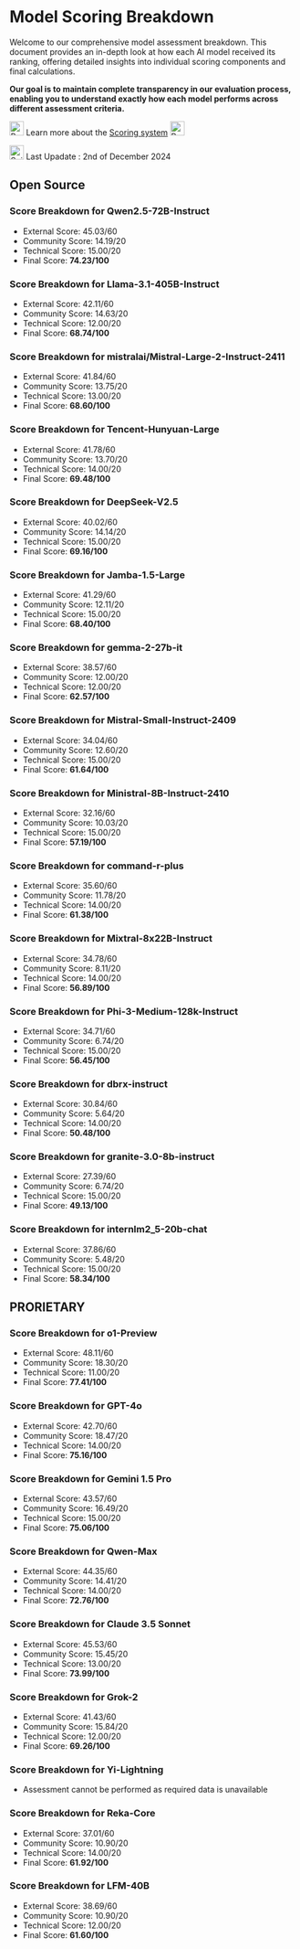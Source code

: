 # Model Scoring Breakdown

Welcome to our comprehensive model assessment breakdown. This document provides an in-depth look at how each AI model received its ranking, offering detailed insights into individual scoring components and final calculations. 

**Our goal is to maintain complete transparency in our evaluation process, enabling you to understand exactly how each model performs across different assessment criteria.**

<img src="https://raw.githubusercontent.com/Tarikul-Islam-Anik/Animated-Fluent-Emojis/master/Emojis/Hand%20gestures/Backhand%20Index%20Pointing%20Right.png" alt="Backhand Index Pointing Right" width="25" height="25" /> Learn more about the [Scoring system](https://github.com/LSeu-Open/AIEnhancedWork/blob/main/Scoring/Models_Scoring_System.md) <img src="https://raw.githubusercontent.com/Tarikul-Islam-Anik/Animated-Fluent-Emojis/master/Emojis/Hand%20gestures/Backhand%20Index%20Pointing%20Left.png" alt="Backhand Index Pointing Left" width="25" height="25" />

<img src="https://raw.githubusercontent.com/Tarikul-Islam-Anik/Animated-Fluent-Emojis/master/Emojis/Objects/Spiral%20Calendar.png" alt="Spiral Calendar" width="25" height="25" /> Last Upadate : 2nd of December 2024

## Open Source

### Score Breakdown for Qwen2.5-72B-Instruct

- External Score:    45.03/60
- Community Score:   14.19/20
- Technical Score:   15.00/20
- Final Score:       **74.23/100**

### Score Breakdown for Llama-3.1-405B-Instruct

- External Score:    42.11/60
- Community Score:   14.63/20
- Technical Score:   12.00/20
- Final Score:       **68.74/100**


### Score Breakdown for mistralai/Mistral-Large-2-Instruct-2411

- External Score:    41.84/60
- Community Score:   13.75/20
- Technical Score:   13.00/20
- Final Score:       **68.60/100**


### Score Breakdown for Tencent-Hunyuan-Large

- External Score:    41.78/60
- Community Score:   13.70/20
- Technical Score:   14.00/20
- Final Score:       **69.48/100**


### Score Breakdown for DeepSeek-V2.5

- External Score:    40.02/60
- Community Score:   14.14/20
- Technical Score:   15.00/20
- Final Score:       **69.16/100**


### Score Breakdown for Jamba-1.5-Large

- External Score:    41.29/60
- Community Score:   12.11/20
- Technical Score:   15.00/20
- Final Score:       **68.40/100**


### Score Breakdown for gemma-2-27b-it

- External Score:    38.57/60
- Community Score:   12.00/20
- Technical Score:   12.00/20
- Final Score:       **62.57/100**


### Score Breakdown for Mistral-Small-Instruct-2409 

- External Score:    34.04/60
- Community Score:   12.60/20
- Technical Score:   15.00/20
- Final Score:       **61.64/100**


### Score Breakdown for Ministral-8B-Instruct-2410 

- External Score:    32.16/60
- Community Score:   10.03/20
- Technical Score:   15.00/20
- Final Score:       **57.19/100**


### Score Breakdown for command-r-plus

- External Score:    35.60/60
- Community Score:   11.78/20
- Technical Score:   14.00/20
- Final Score:       **61.38/100**

### Score Breakdown for Mixtral-8x22B-Instruct

- External Score:    34.78/60
- Community Score:    8.11/20
- Technical Score:   14.00/20
- Final Score:       **56.89/100**

### Score Breakdown for Phi-3-Medium-128k-Instruct

- External Score:    34.71/60
- Community Score:    6.74/20
- Technical Score:   15.00/20
- Final Score:       **56.45/100**


### Score Breakdown for dbrx-instruct

- External Score:    30.84/60
- Community Score:    5.64/20
- Technical Score:   14.00/20
- Final Score:       **50.48/100**


### Score Breakdown for granite-3.0-8b-instruct

- External Score:    27.39/60
- Community Score:    6.74/20
- Technical Score:   15.00/20
- Final Score:       **49.13/100**


### Score Breakdown for internlm2_5-20b-chat

- External Score:    37.86/60
- Community Score:    5.48/20
- Technical Score:   15.00/20
- Final Score:       **58.34/100**



## PRORIETARY

### Score Breakdown for o1-Preview

- External Score:    48.11/60
- Community Score:   18.30/20
- Technical Score:   11.00/20
- Final Score:       **77.41/100**


### Score Breakdown for GPT-4o

- External Score:    42.70/60
- Community Score:   18.47/20
- Technical Score:   14.00/20
- Final Score:       **75.16/100**

### Score Breakdown for Gemini 1.5 Pro

- External Score:    43.57/60
- Community Score:   16.49/20
- Technical Score:   15.00/20
- Final Score:       **75.06/100**

### Score Breakdown for Qwen-Max

- External Score:    44.35/60
- Community Score:   14.41/20
- Technical Score:   14.00/20
- Final Score:       **72.76/100**

### Score Breakdown for Claude 3.5 Sonnet

- External Score:    45.53/60
- Community Score:   15.45/20
- Technical Score:   13.00/20
- Final Score:       **73.99/100**

### Score Breakdown for Grok-2

- External Score:    41.43/60
- Community Score:   15.84/20
- Technical Score:   12.00/20
- Final Score:       **69.26/100**

### Score Breakdown for Yi-Lightning

- Assessment cannot be performed as required data is unavailable

### Score Breakdown for Reka-Core

- External Score:    37.01/60
- Community Score:   10.90/20
- Technical Score:   14.00/20
- Final Score:       **61.92/100**

### Score Breakdown for LFM-40B

- External Score:    38.69/60
- Community Score:   10.90/20
- Technical Score:   12.00/20
- Final Score:       **61.60/100**


